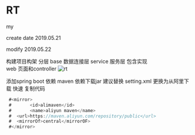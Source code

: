 # RT
my


create date  2019.05.21

modify 2019.05.22

 构建项目构架
 分层 
 	base 	数据连接层
	service 服务层  包含实现	
	web	页面和controller
![rt](https://github.com/Weikn/RT/tree/master/img/pojectInfo.png "rt")  
	
	
 添加spring boot 依赖 maven 依赖下载jar
 建议替换 setting.xml 更换为从阿里下载 快速
 复制代码

```Java
 #<mirror>
 #       <id>alimaven</id>
 #       <name>aliyun maven</name>
 #	<url>https://maven.aliyun.com/repository/public</url>
 #	<mirrorOf>central</mirrorOF> 
 #</mirror>
 ```
 
